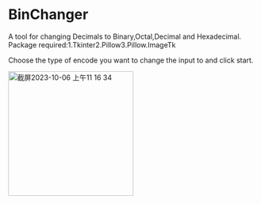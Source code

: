 # BinChanger
A tool for changing Decimals to Binary,Octal,Decimal and Hexadecimal.
Package required:1.Tkinter2.Pillow3.Pillow.ImageTk

Choose the type of encode you want to change the input to and click start.

<img width="252" alt="截屏2023-10-06 上午11 16 34" src="https://github.com/snowflake2432/BinChanger/assets/147137312/a426375c-2584-4de7-a95a-75125e5272ab">





